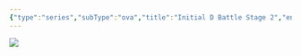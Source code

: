 ```yaml
---
{"type":"series","subType":"ova","title":"Initial D Battle Stage 2","englishTitle":"Initial D Battle Stage 2","year":2007,"dataSource":"MALAPI","url":"https://myanimelist.net/anime/3931/Initial_D_Battle_Stage_2","id":3931,"genres":["Action","Drama"],"studios":["A.C.G.T."],"episodes":1,"duration":"1 hr 20 min","onlineRating":7.65,"actors":null,"image":"https://cdn.myanimelist.net/images/anime/3/13167.jpg","released":true,"streamingServices":null,"airing":false,"airedFrom":"30/05/2007","airedTo":"01/01/1970","watched":false,"lastWatched":"","personalRating":0,"tags":["mediaDB/tv/series"],"dateWatched":"2007-05-01","dg-publish":true,"permalink":"/media-db/series/initial-d-battle-stage-2-2007/","dgPassFrontmatter":true,"noteIcon":"1","created":"2023-12-15T00:09:52.940+05:30","updated":"2023-12-15T00:12:46.323+05:30"}
---
```


<img src="https://cdn.myanimelist.net/images/anime/3/13167.jpg">